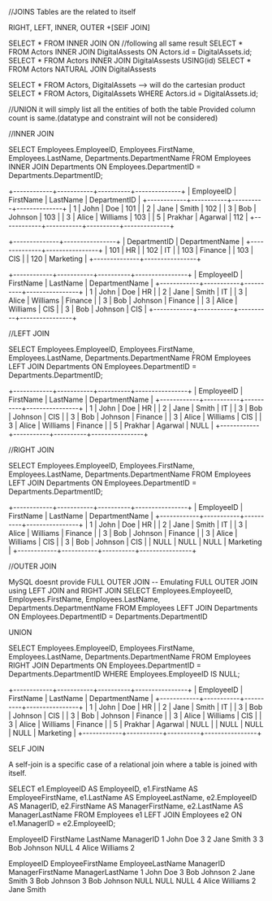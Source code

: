 //JOINS
Tables are the related to itself

RIGHT, LEFT, INNER, OUTER +[SElF JOIN]

SELECT * FROM <tablename1> INNER JOIN <tablename2> ON <condition>
//following all same result
SELECT * FROM Actors INNER JOIN DigitalAssests ON Actors.id = DigitalAssets.id;
SELECT * FROM Actors INNER JOIN DigitalAssests USING(id)
SELECT * FROM Actors NATURAL JOIN DigitalAssests

SELECT * FROM Actors, DigitalAssets --> will do the cartesian product
SELECT * FROM Actors, DigitalAssets WHERE Actors.id = DigitalAssets.id;



//UNION
it will simply list all the entities of both the table Provided column count is same.(datatype and constraint will not be considered)


//INNER JOIN

SELECT Employees.EmployeeID, Employees.FirstName, Employees.LastName, Departments.DepartmentName
FROM Employees
INNER JOIN Departments ON Employees.DepartmentID = Departments.DepartmentID;

+------------+-----------+----------+--------------+
| EmployeeID | FirstName | LastName | DepartmentID |
+------------+-----------+----------+--------------+
|          1 | John      | Doe      |          101 |
|          2 | Jane      | Smith    |          102 |
|          3 | Bob       | Johnson  |          103 |
|          3 | Alice     | Williams |          103 |
|          5 | Prakhar   | Agarwal  |          112 |
+------------+-----------+----------+--------------+

+--------------+----------------+
| DepartmentID | DepartmentName |
+--------------+----------------+
|          101 | HR             |
|          102 | IT             |
|          103 | Finance        |
|          103 | CIS            |
|          120 | Marketing      |
+--------------+----------------+

+------------+-----------+----------+----------------+
| EmployeeID | FirstName | LastName | DepartmentName |
+------------+-----------+----------+----------------+
|          1 | John      | Doe      | HR             |
|          2 | Jane      | Smith    | IT             |
|          3 | Alice     | Williams | Finance        |
|          3 | Bob       | Johnson  | Finance        |
|          3 | Alice     | Williams | CIS            |
|          3 | Bob       | Johnson  | CIS            |
+------------+-----------+----------+----------------+


//LEFT JOIN


SELECT Employees.EmployeeID, Employees.FirstName, Employees.LastName, Departments.DepartmentName
FROM Employees
LEFT JOIN Departments ON Employees.DepartmentID = Departments.DepartmentID;

+------------+-----------+----------+----------------+
| EmployeeID | FirstName | LastName | DepartmentName |
+------------+-----------+----------+----------------+
|          1 | John      | Doe      | HR             |
|          2 | Jane      | Smith    | IT             |
|          3 | Bob       | Johnson  | CIS            |
|          3 | Bob       | Johnson  | Finance        |
|          3 | Alice     | Williams | CIS            |
|          3 | Alice     | Williams | Finance        |
|          5 | Prakhar   | Agarwal  | NULL           |
+------------+-----------+----------+----------------+

//RIGHT JOIN

SELECT Employees.EmployeeID, Employees.FirstName, Employees.LastName, Departments.DepartmentName
FROM Employees
LEFT JOIN Departments ON Employees.DepartmentID = Departments.DepartmentID;

+------------+-----------+----------+----------------+
| EmployeeID | FirstName | LastName | DepartmentName |
+------------+-----------+----------+----------------+
|          1 | John      | Doe      | HR             |
|          2 | Jane      | Smith    | IT             |
|          3 | Alice     | Williams | Finance        |
|          3 | Bob       | Johnson  | Finance        |
|          3 | Alice     | Williams | CIS            |
|          3 | Bob       | Johnson  | CIS            |
|       NULL | NULL      | NULL     | Marketing      |
+------------+-----------+----------+----------------+

//OUTER JOIN

MySQL doesnt provide FULL OUTER JOIN
-- Emulating FULL OUTER JOIN using LEFT JOIN and RIGHT JOIN
SELECT
    Employees.EmployeeID,
    Employees.FirstName,
    Employees.LastName,
    Departments.DepartmentName
FROM
    Employees
LEFT JOIN
    Departments ON Employees.DepartmentID = Departments.DepartmentID

UNION

SELECT
    Employees.EmployeeID,
    Employees.FirstName,
    Employees.LastName,
    Departments.DepartmentName
FROM
    Employees
RIGHT JOIN
    Departments ON Employees.DepartmentID = Departments.DepartmentID
WHERE
    Employees.EmployeeID IS NULL;

+------------+-----------+----------+----------------+
| EmployeeID | FirstName | LastName | DepartmentName |
+------------+-----------+----------+----------------+
|          1 | John      | Doe      | HR             |
|          2 | Jane      | Smith    | IT             |
|          3 | Bob       | Johnson  | CIS            |
|          3 | Bob       | Johnson  | Finance        |
|          3 | Alice     | Williams | CIS            |
|          3 | Alice     | Williams | Finance        |
|          5 | Prakhar   | Agarwal  | NULL           |
|       NULL | NULL      | NULL     | Marketing      |
+------------+-----------+----------+----------------+

SELF JOIN

A self-join is a specific case of a relational join where a table is joined with itself.

SELECT
    e1.EmployeeID AS EmployeeID,
    e1.FirstName AS EmployeeFirstName,
    e1.LastName AS EmployeeLastName,
    e2.EmployeeID AS ManagerID,
    e2.FirstName AS ManagerFirstName,
    e2.LastName AS ManagerLastName
FROM
    Employees e1
LEFT JOIN
    Employees e2 ON e1.ManagerID = e2.EmployeeID;


EmployeeID	FirstName	LastName	ManagerID
1	        John	    Doe	        3
2	        Jane	    Smith	    3
3	        Bob	        Johnson	    NULL
4	        Alice	    Williams	2



EmployeeID	EmployeeFirstName	EmployeeLastName	ManagerID	ManagerFirstName	ManagerLastName
1	        John	            Doe	                3	        Bob	                Johnson
2	        Jane	            Smith	            3	        Bob	                Johnson
3	        Bob	                Johnson	            NULL	    NULL	            NULL
4	        Alice	            Williams	        2	        Jane	            Smith